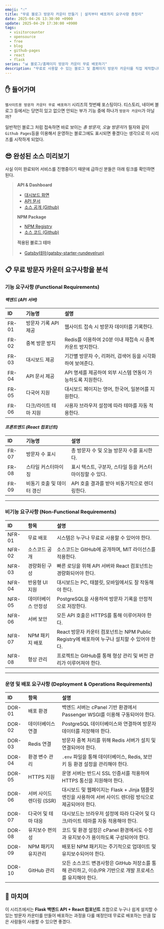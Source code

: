 ```yaml
---
emoji: "☝️"
title: "무료 블로그 방문자 카운터 만들기 | 설치부터 배포까지 요구사항 총정리"
date: 2025-04-26 13:30:00 +0900
update: 2025-04-29 17:30:00 +0900
tags:
  - visitorcounter
  - opensource
  - free
  - blog
  - github-pages
  - react
  - flask
series: "📊 블로그/홈페이지 방문자 카운터 무료 배포하기"
description: "무료로 사용할 수 있는 블로그 및 홈페이지 방문자 카운터를 직접 제작합니다. Flask API 서버와 React 컴포넌트를 조합하여 Github Pages에서도 쉽게 설치할 수 있는 방법을 소개합니다."
---
```


## ✋ 들어가며
`웹사이트용 방문자 카운터 무료 배포하기` 시리즈의 첫번째 포스팅이다.
티스토리, 네이버 블로그 등에서는 당연히 있고 없으면 안되는 부가 기능 중에 하나가 `방문자 카운터`가 아닐까?

일반적인 블로그 처럼 접속하면 바로 보이는 *총 방문자, 오늘 방문자*가 필자와 같이 `Github Pages`등을 이용해서 운영하는 블로그에도 표시되면 좋겠다는 생각으로 이 시리즈를 시작하게 되었다.

## 😎 완성된 소스 미리보기
사실 이미 완료되어 서비스를 진행중이기 때문에 급하신 분들은 아래 링크를 확인하면 된다.

> **API & Dashboard**
>  - [대시보드 화면](https://visitor.6developer.com/dashboard?domain=6developer.com)
>  - [API 문서](https://visitor.6developer.com/api-docs)
>  - [소스 공개 (Github)](https://github.com/rundevelrun/free-visit-counter-api-dashboard)
>
> **NPM Package**
>  - [NPM Registry](https://www.npmjs.com/package/@rundevelrun/free-visitor-counter)
>  - [소스 코드 (Github)](https://github.com/rundevelrun/free-visitor-counter)
>
> **적용된 블로그 테마**
>  - [Gatsby테마(gatsby-starter-rundevelrun)](https://github.com/rundevelrun/gatsby-starter-rundevelrun)

## 📋 무료 방문자 카운터 요구사항을 분석

### 기능 요구사항 (Functional Requirements)

#### ***백엔드 (API 서버)***

| ID    | 기능명           | 설명 |
|:------|:--------------|:---|
| FR-01 | 방문자 기록 API 제공 | 웹사이트 접속 시 방문자 데이터를 기록한다. |
| FR-02 | 중복 방문 방지      | Redis를 이용하여 20분 이내 재접속 시 중복 카운트 방지한다. |
| FR-03 | 대시보드 제공       | 기간별 방문자 수, 리퍼러, 검색어 등을 시각화하여 보여준다. |
| FR-04 | API 문서 제공     | API 명세를 제공하여 외부 시스템 연동이 가능하도록 지원한다. |
| FR-05 | 다국어 지원        | 대시보드 페이지는 영어, 한국어, 일본어를 지원한다. |
| FR-06 | 다크/라이트 테마 지원  | 사용자 브라우저 설정에 따라 테마를 자동 적용한다. |

#### ***프론트엔드 (React 컴포넌트)***

| ID    | 기능명 | 설명 |
|:------|:---|:---|
| FR-07 | 방문자 수 표시 | 총 방문자 수 및 오늘 방문자 수를 표시한다. |
| FR-08 | 스타일 커스터마이징 | 표시 텍스트, 구분자, 스타일 등을 커스터마이징할 수 있다. |
| FR-09 | 비동기 호출 및 데이터 갱신 | API 호출 결과를 받아 비동기적으로 렌더링한다. |

---

### 비기능 요구사항 (Non-Functional Requirements)

| ID | 항목 | 설명 |
|:---|:---|:---|
| NFR-01 | 무료 배포 | 시스템은 누구나 무료로 사용할 수 있어야 한다. |
| NFR-02 | 소스코드 공개 | 소스코드는 GitHub에 공개하며, MIT 라이선스를 적용한다. |
| NFR-03 | 경량화된 구성 | 빠른 로딩을 위해 API 서버와 React 컴포넌트는 경량화되어야 한다. |
| NFR-04 | 반응형 UI 지원 | 대시보드는 PC, 태블릿, 모바일에서도 잘 작동해야 한다. |
| NFR-05 | 데이터베이스 안정성 | PostgreSQL을 사용하여 방문자 기록을 안정적으로 저장한다. |
| NFR-06 | 서버 보안 | 모든 API 호출은 HTTPS를 통해 이루어져야 한다. |
| NFR-07 | NPM 패키지 배포 | React 방문자 카운터 컴포넌트는 NPM Public Registry에 배포하여 누구나 설치할 수 있어야 한다. |
| NFR-08 | 형상 관리 | 프로젝트는 GitHub를 통해 형상 관리 및 버전 관리가 이루어져야 한다. |

---

### 운영 및 배포 요구사항 (Deployment & Operations Requirements)

| ID | 항목 | 설명 |
|:---|:---|:---|
| DOR-01 | 배포 환경 | 백엔드 서버는 cPanel 기반 환경에서 Passenger WSGI를 이용해 구동되어야 한다. |
| DOR-02 | 데이터베이스 연결 | PostgreSQL 데이터베이스와 연결하여 방문자 데이터를 저장해야 한다. |
| DOR-03 | Redis 연결 | 방문자 중복 처리를 위해 Redis 서버가 설치 및 연결되어야 한다. |
| DOR-04 | 환경 변수 관리 | `.env` 파일을 통해 데이터베이스, Redis, 보안 키 등 환경 설정을 관리해야 한다. |
| DOR-05 | HTTPS 지원 | 운영 서버는 반드시 SSL 인증서를 적용하여 HTTPS 통신을 지원해야 한다. |
| DOR-06 | 서버 사이드 렌더링 (SSR) | 대시보드 및 웹페이지는 Flask + Jinja 템플릿 엔진을 사용하여 서버 사이드 렌더링 방식으로 제공되어야 한다. |
| DOR-07 | 다국어 및 테마 대응 | 대시보드는 브라우저 설정에 따라 다국어 및 다크/라이트 테마를 자동 적용해야 한다. |
| DOR-08 | 유지보수 편의성 | 코드 및 환경 설정은 cPanel 환경에서도 수정과 유지보수가 용이하도록 구성되어야 한다. |
| DOR-09 | NPM 패키지 유지관리 | 배포된 NPM 패키지는 주기적으로 업데이트 및 유지보수되어야 한다. |
| DOR-10 | GitHub 관리 | 모든 소스코드 변경사항은 GitHub 저장소를 통해 관리하고, 이슈/PR 기반으로 개발 프로세스를 유지해야 한다. |


## 👋 마치며
이 시리즈에서는 **Flask 백엔드 API + React 컴포넌트** 조합으로
누구나 쉽게 설치할 수 있는 방문자 카운터를 만들어 배포하는 과정을 다룰 예정인데 무료로 배포하는 만큼 많은 사람들이 사용할 수 있으면 좋겠다.